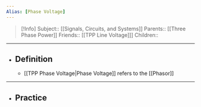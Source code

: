 ```yaml
---
Alias: [Phase Voltage]
---
```

> [!Info]
> Subject:: [[Signals, Circuits, and Systems]]
> Parents:: [[Three Phase Power]]
> Friends:: [[TPP Line Voltage]]]
> Children:: 
---
- ## Definition
	- [[TPP Phase Voltage|Phase Voltage]] refers to the [[Phasor]]
---
- ## Practice